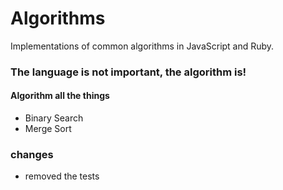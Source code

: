 # Algorithms

Implementations of common algorithms in JavaScript and Ruby.

### The language is not important, the algorithm is!

#### Algorithm all the things


* Binary Search
* Merge Sort

### changes

* removed the tests
